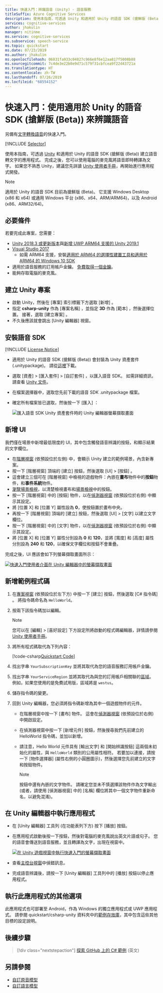```yaml
---
title: 快速入門：辨識語音 (Unity) - 語音服務
titleSuffix: Azure Cognitive Services
description: 使用本指南，可透過 Unity 和適用於 Unity 的語音 SDK (搶鮮版 (Beta)) 建立語音轉文字的應用程式。 完成之後，您可以使用電腦的麥克風將語音即時轉譯為文字。
services: cognitive-services
author: jhakulin
manager: nitinme
ms.service: cognitive-services
ms.subservice: speech-service
ms.topic: quickstart
ms.date: 07/23/2019
ms.author: jhakulin
ms.openlocfilehash: 06831fa933c04827c966e8f6e12aa817f5008b88
ms.sourcegitcommit: 7c4de3e22b8e9d71c579f31cbfcea9f22d43721a
ms.translationtype: HT
ms.contentlocale: zh-TW
ms.lasthandoff: 07/26/2019
ms.locfileid: "68554152"
---
```

# <a name="quickstart-recognize-speech-with-the-speech-sdk-for-unity-beta"></a>快速入門：使用適用於 Unity 的語音 SDK (搶鮮版 (Beta)) 來辨識語音

另備有[文字轉換語音](quickstart-text-to-speech-csharp-unity.md)的快速入門。

[!INCLUDE [Selector](../../../includes/cognitive-services-speech-service-quickstart-selector.md)]

使用本指南，可透過 [Unity](https://unity3d.com/) 和適用於 Unity 的語音 SDK (搶鮮版 (Beta)) 建立語音轉文字的應用程式。
完成之後，您可以使用電腦的麥克風將語音即時轉譯為文字。
如果您不熟悉 Unity，建議您先詳讀 [Unity 使用者手冊](https://docs.unity3d.com/Manual/UnityManual.html)，再開始進行應用程式開發。

> [!NOTE]
> 適用於 Unity 的語音 SDK 目前為搶鮮版 (Beta)。
> 它支援 Windows Desktop (x86 和 x64) 或通用 Windows 平台 (x86、x64、ARM/ARM64)，以及 Android (x86、ARM32/64)。

## <a name="prerequisites"></a>必要條件

若要完成此專案，您需要：

* [Unity 2018.3 或更新版本](https://store.unity.com/)與[新增 UWP ARM64 支援的 Unity 2019.1](https://blogs.unity3d.com/2019/04/16/introducing-unity-2019-1/#universal)
* [Visual Studio 2017](https://visualstudio.microsoft.com/downloads/)
     * 如需 ARM64 支援，安裝[適用於 ARM64 的選擇性建置工具和適用於 ARM64 的 Windows 10 SDK](https://blogs.windows.com/buildingapps/2018/11/15/official-support-for-windows-10-on-arm-development/)
* 適用於語音服務的訂用帳戶金鑰。 [免費取得一個金鑰](get-started.md)。
* 能夠存取電腦的麥克風。

## <a name="create-a-unity-project"></a>建立 Unity 專案

* 啟動 Unity，然後在 [專案]  索引標籤下方選取 [新增]  。
* 指定 **csharp-unity** 作為 [專案名稱]  ，並指定 **3D** 作為 [範本]  ，然後選擇位置。
  接著，選取 [建立專案]  。
* 不久後應該就會跳出 [Unity 編輯器] 視窗。

## <a name="install-the-speech-sdk"></a>安裝語音 SDK

[!INCLUDE [License Notice](../../../includes/cognitive-services-speech-service-license-notice.md)]

* 適用於 Unity 的語音 SDK (搶鮮版 (Beta)) 會封裝為 Unity 資產套件 (.unitypackage)。
  請從[這裡](https://aka.ms/csspeech/unitypackage)下載。
* 選取 [資產]   > [匯入套件]   > [自訂套件]  ，以匯入語音 SDK。
  如需詳細資訊，請查看 [Unity 文件](https://docs.unity3d.com/Manual/AssetPackages.html)。
* 在檔案選擇器中，選取您先前下載的語音 SDK .unitypackage 檔案。
* 確定所有檔案皆已選取，然後按一下 [匯入]  ：

  ![匯入語音 SDK Unity 資產套件時的 Unity 編輯器螢幕擷取畫面](media/sdk/qs-csharp-unity-01-import.png)

## <a name="add-ui"></a>新增 UI

我們僅在場景中新增最低限度的 UI，其中包含觸發語音辨識的按鈕，和顯示結果的文字欄位。

* 在[階層視窗](https://docs.unity3d.com/Manual/Hierarchy.html) (依預設位於左側) 中，會顯示 Unity 建立的範例場景，內含新專案。
* 按一下 [階層視窗] 頂端的 [建立]  按鈕，然後選取 [UI]   > [按鈕]  。
* 這會建立三個可在 [階層視窗] 中檢視的遊戲物件：內嵌在**畫布**物件中的**按鈕**物件，和**事件系統**物件。
* [瀏覽場景檢視](https://docs.unity3d.com/Manual/SceneViewNavigation.html)，以清楚檢視畫布和[場景檢視](https://docs.unity3d.com/Manual/UsingTheSceneView.html)中的按鈕。
* 按一下 [階層視窗] 中的 [按鈕]  物件，以在[偵測器視窗](https://docs.unity3d.com/Manual/UsingTheInspector.html) (依預設位於右側) 中顯示其設定。
* 將 [位置 X]  和 [位置 Y]  屬性設為 **0**，使按鈕置於畫布中央。
* 再按一下 [階層視窗] 頂端的 [建立]  按鈕，然後選取 [UI]   > [文字]  以建立文字欄位。
* 按一下 [階層視窗] 中的 [文字]  物件，以在[偵測器視窗](https://docs.unity3d.com/Manual/UsingTheInspector.html) (依預設位於右側) 中顯示其設定。
* 將 [位置 X]  和 [位置 Y]  屬性分別設為 **0** 和 **120**，並將 [寬度]  和 [高度]  屬性分別設為 **240** 和 **120**，以確保文字欄位和按鈕不會重疊。

完成之後，UI 應該會如下列螢幕擷取畫面所示：

[![快速入門使用者介面在 Unity 編輯器中的螢幕擷取畫面](media/sdk/qs-csharp-unity-02-ui-inline.png)](media/sdk/qs-csharp-unity-02-ui-expanded.png#lightbox)

## <a name="add-the-sample-code"></a>新增範例程式碼

1. 在[專案視窗](https://docs.unity3d.com/Manual/ProjectView.html) (依預設位於左下方) 中按一下 [建立]  按鈕，然後選取 [C# 指令碼]  。 將指令碼命名為 `HelloWorld`。

1. 按兩下該指令碼加以編輯。

   > [!NOTE]
   > 您可以在 [編輯]   > [喜好設定]  下方設定所將啟動的程式碼編輯器，詳情請參閱 [Unity 使用者手冊](https://docs.unity3d.com/Manual/Preferences.html)。

1. 將所有程式碼取代為下列內容：

   [!code-csharp[Quickstart Code](~/samples-cognitive-services-speech-sdk/quickstart/csharp-unity/Assets/Scripts/HelloWorld.cs#code)]

1. 找出字串 `YourSubscriptionKey` 並將其取代為您的語音服務訂用帳戶金鑰。

1. 找出字串 `YourServiceRegion` 並將其取代為與您的訂用帳戶相關聯的[區域](regions.md)。 例如，如果您使用的是免費試用版，區域將是 `westus`。

1. 儲存指令碼的變更。

1. 回到 Unity 編輯器，您必須將指令碼新增為其中一個遊戲物件的元件。

   * 在階層視窗中按一下 [畫布]  物件。 這會在[偵測器視窗](https://docs.unity3d.com/Manual/UsingTheInspector.html) (依預設位於右側) 中開啟設定。
   * 在偵測器視窗中按一下 [新增元件]  按鈕，然後搜尋我們先前建立的 HelloWorld 指令碼，並加以新增。
   * 請注意，Hello World 元件具有 [輸出文字]  和 [開始辨識按鈕]  這兩個未初始化的屬性，與 `HelloWorld` 類別的公用屬性相符。
     若要加以連接，請按一下 [物件選擇器] (屬性右側的小圓圈圖示)，然後選擇您先前建立的文字和按鈕物件。

     > [!NOTE]
     > 按鈕中還有內嵌的文字物件。 請確定您並未不慎選擇該物件作為文字輸出 (或者，請使用 [偵測器視窗] 中的 [名稱] 欄位將其中一個文字物件重新命名，以避免混淆)。

## <a name="run-the-application-in-the-unity-editor"></a>在 Unity 編輯器中執行應用程式

* 在 [Unity 編輯器] 工具列 (在功能表列下方) 按下 [播放]  按鈕。

* 在應用程式啟動後按一下按鈕，然後對電腦的麥克風說出英文片語或句子。 您的語音會傳送到語音服務，並且轉譯為文字，出現在視窗中。

  [![在 Unity 遊戲視窗中執行快速入門的螢幕擷取畫面](media/sdk/qs-csharp-unity-03-output-inline.png)](media/sdk/qs-csharp-unity-03-output-expanded.png#lightbox)

* 查看[主控台視窗](https://docs.unity3d.com/Manual/Console.html)中偵錯訊息。

* 完成語音辨識後，請按一下 [Unity 編輯器] 工具列中的 [播放]  按鈕以停止應用程式。

## <a name="additional-options-to-run-this-application"></a>執行此應用程式的其他選項

此應用程式也可部署至 Android，作為 Windows 的獨立應用程式或 UWP 應用程式。
請參閱 quickstart/csharp-unity 資料夾中的[範例存放庫](https://aka.ms/csspeech/samples)，其中包含這些其他目標的設定說明。

## <a name="next-steps"></a>後續步驟

> [!div class="nextstepaction"]
> [探索 GitHub 上的 C# 範例](https://aka.ms/csspeech/samples) \(英文\)

## <a name="see-also"></a>另請參閱

- [自訂原音模型](how-to-customize-acoustic-models.md)
- [自訂語言模型](how-to-customize-language-model.md)
